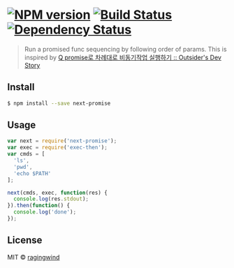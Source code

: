 #  [![NPM version][npm-image]][npm-url] [![Build Status][travis-image]][travis-url] [![Dependency Status][daviddm-url]][daviddm-image]

> Run a promised func sequencing by following order of params. This is inspired by [Q promise로 차례대로 비동기작업 실행하기 :: Outsider's Dev Story](http://goo.gl/Je3d8n)


## Install

```sh
$ npm install --save next-promise
```


## Usage

```js
var next = require('next-promise');
var exec = require('exec-then');
var cmds = [
  'ls',
  'pwd',
  'echo $PATH'
];

next(cmds, exec, function(res) {
  console.log(res.stdout);
}).then(function() {
  console.log('done');
});

```


## License

MIT © [ragingwind](http://ragingwind.me)


[npm-url]: https://npmjs.org/package/next-promise
[npm-image]: https://badge.fury.io/js/next-promise.svg
[travis-url]: https://travis-ci.org/ragingwind/next-promise
[travis-image]: https://travis-ci.org/ragingwind/next-promise.svg?branch=master
[daviddm-url]: https://david-dm.org/ragingwind/next-promise.svg?theme=shields.io
[daviddm-image]: https://david-dm.org/ragingwind/next-promise
